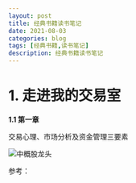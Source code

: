 ```yaml
---
layout: post
title: 经典书籍读书笔记
date: 2021-08-03
categories: blog
tags: [经典书籍,读书笔记]
description: 经典书籍读书笔记
---
```


# 1. 走进我的交易室 #

**1.1 第一章**
	
  交易心理、市场分析及资金管理三要素
  
  
  ![中概股龙头][zhonggaigulongtou]
  
 

 
参考：


[zhonggaigulongtou]: https://siweiwo.top/resource/investment/other/zhonggaigulongtou-202107262000001.jpg 
[tengxun-20210802000001]: https://siweiwo.top/resource/investment/other/tengxun-20210802000001.jpg 
[tengxun-20210802000002]: https://siweiwo.top/resource/investment/other/tengxun-20210802000002.jpg 
